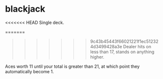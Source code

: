 # blackjack
<<<<<<< HEAD
Single deck.

=======
>>>>>>> 9c43b45443f66021221f1ec512324d3499428a3e
Dealer hits on less than 17, stands on anything higher.

Aces worth 11 until your total is greater than 21, 
at which point they automatically become 1.
